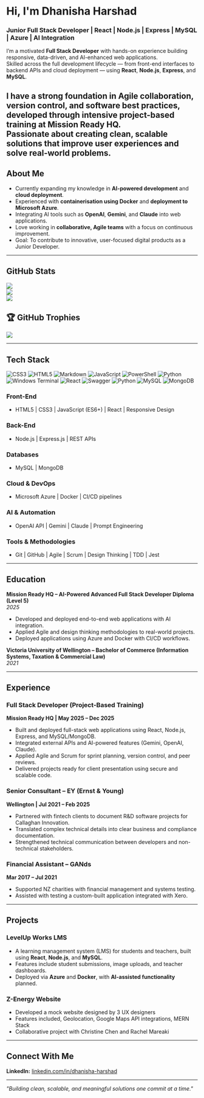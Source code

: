 # Hi, I'm Dhanisha Harshad

###  Junior Full Stack Developer | React | Node.js | Express | MySQL | Azure | AI Integration  

I’m a motivated **Full Stack Developer** with hands-on experience building responsive, data-driven, and AI-enhanced web applications.  
Skilled across the full development lifecycle — from front-end interfaces to backend APIs and cloud deployment — using **React**, **Node.js**, **Express**, and **MySQL**.  

I have a strong foundation in **Agile collaboration, version control, and software best practices**, developed through intensive project-based training at **Mission Ready HQ**.  
Passionate about creating clean, scalable solutions that improve user experiences and solve real-world problems.
---
##  About Me

-  Currently expanding my knowledge in **AI-powered development** and **cloud deployment**.  
- Experienced with **containerisation using Docker** and **deployment to Microsoft Azure**.  
- Integrating AI tools such as **OpenAI**, **Gemini**, and **Claude** into web applications.  
- Love working in **collaborative, Agile teams** with a focus on continuous improvement.  
- Goal: To contribute to innovative, user-focused digital products as a Junior Developer.
---
## GitHub Stats 
<!--GitHub Stats from https://github.com/anuraghazra/github-readme-stats -->
<!--![Dhanisha's GitHub stats](https://github-readme-stats.vercel.app/api?username=DhanishaHarshad)](https://github.com/DhanishaHarshad/github-readme-stats)-->
![](https://github-readme-stats.vercel.app/api?username=DhanishaHarshad&theme=dark&hide_border=false&include_all_commits=true&count_private=true)<br/>
![](https://nirzak-streak-stats.vercel.app/?user=DhanishaHarshad&theme=dark&hide_border=false)<br/>
![](https://github-readme-stats.vercel.app/api/top-langs/?username=DhanishaHarshad&theme=dark&hide_border=false&include_all_commits=true&count_private=true&layout=compact)

## 🏆 GitHub Trophies
![](https://github-profile-trophy.vercel.app/?username=DhanishaHarshad&theme=radical&no-frame=false&no-bg=true&margin-w=4)

---
## Tech Stack
![CSS3](https://img.shields.io/badge/css3-%231572B6.svg?style=for-the-badge&logo=css3&logoColor=white) ![HTML5](https://img.shields.io/badge/html5-%23E34F26.svg?style=for-the-badge&logo=html5&logoColor=white) ![Markdown](https://img.shields.io/badge/markdown-%23000000.svg?style=for-the-badge&logo=markdown&logoColor=white) ![JavaScript](https://img.shields.io/badge/javascript-%23323330.svg?style=for-the-badge&logo=javascript&logoColor=%23F7DF1E) ![PowerShell](https://img.shields.io/badge/PowerShell-%235391FE.svg?style=for-the-badge&logo=powershell&logoColor=white) ![Python](https://img.shields.io/badge/python-3670A0?style=for-the-badge&logo=python&logoColor=ffdd54) ![Windows Terminal](https://img.shields.io/badge/Windows%20Terminal-%234D4D4D.svg?style=for-the-badge&logo=windows-terminal&logoColor=white) ![React](https://img.shields.io/badge/react-%2320232a.svg?style=for-the-badge&logo=react&logoColor=%2361DAFB) ![Swagger](https://img.shields.io/badge/-Swagger-%23Clojure?style=for-the-badge&logo=swagger&logoColor=white) ![Python](https://img.shields.io/badge/python-3670A0?style=for-the-badge&logo=python&logoColor=ffdd54) ![MySQL](https://img.shields.io/badge/mysql-4479A1.svg?style=for-the-badge&logo=mysql&logoColor=white) ![MongoDB](https://img.shields.io/badge/MongoDB-%234ea94b.svg?style=for-the-badge&logo=mongodb&logoColor=white)


<!-- Proudly created with GPRM ( https://gprm.itsvg.in ) -->

### **Front-End**
- HTML5 | CSS3 | JavaScript (ES6+) | React | Responsive Design

### **Back-End**
- Node.js | Express.js | REST APIs

### **Databases**
- MySQL | MongoDB

### **Cloud & DevOps**
- Microsoft Azure | Docker | CI/CD pipelines

### **AI & Automation**
- OpenAI API | Gemini | Claude | Prompt Engineering

### **Tools & Methodologies**
- Git | GitHub | Agile | Scrum | Design Thinking | TDD | Jest

---

## Education

**Mission Ready HQ – AI-Powered Advanced Full Stack Developer Diploma (Level 5)**  
*2025*  
- Developed and deployed end-to-end web applications with AI integration.  
- Applied Agile and design thinking methodologies to real-world projects.  
- Deployed applications using Azure and Docker with CI/CD workflows.

**Victoria University of Wellington – Bachelor of Commerce (Information Systems, Taxation & Commercial Law)**  
*2021*

---

## Experience

### **Full Stack Developer (Project-Based Training)**
**Mission Ready HQ | May 2025 – Dec 2025**  
- Built and deployed full-stack web applications using React, Node.js, Express, and MySQL/MongoDB.  
- Integrated external APIs and AI-powered features (Gemini, OpenAI, Claude).  
- Applied Agile and Scrum for sprint planning, version control, and peer reviews.  
- Delivered projects ready for client presentation using secure and scalable code.

### **Senior Consultant – EY (Ernst & Young)**
**Wellington | Jul 2021 – Feb 2025**  
- Partnered with fintech clients to document R&D software projects for Callaghan Innovation.  
- Translated complex technical details into clear business and compliance documentation.  
- Strengthened technical communication between developers and non-technical stakeholders.

### **Financial Assistant – GANds**
**Mar 2017 – Jul 2021**  
- Supported NZ charities with financial management and systems testing.  
- Assisted with testing a custom-built application integrated with Xero.  

---

## Projects

### **LevelUp Works LMS**
- A learning management system (LMS) for students and teachers, built using **React**, **Node.js**, and **MySQL**.  
- Features include student submissions, image uploads, and teacher dashboards.  
- Deployed via **Azure** and **Docker**, with **AI-assisted functionality** planned.

### **Z-Energy Website**
- Developed a mock website designed by 3 UX designers
- Features included, Geolocation, Google Maps API integrations, MERN Stack
- Collaborative project with Christine Chen and Rachel Mareaki

---

## Connect With Me

 **LinkedIn:** [linkedin.com/in/dhanisha-harshad](https://www.linkedin.com/in/dhanisha-harshad/)   

---

 *"Building clean, scalable, and meaningful solutions one commit at a time."*  
